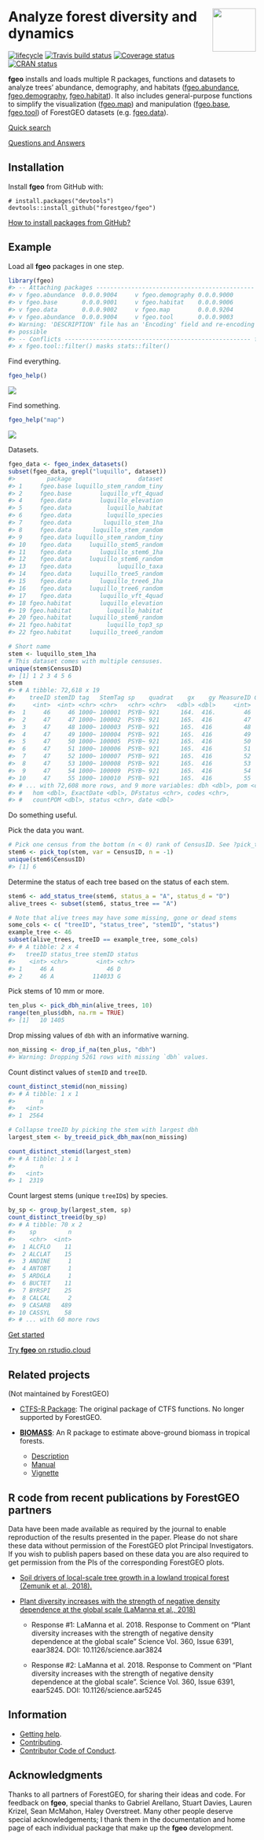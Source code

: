 
<!-- README.md is generated from README.Rmd. Please edit that file -->

# <img src="https://i.imgur.com/vTLlhbp.png" align="right" height=88 /> Analyze forest diversity and dynamics

[![lifecycle](https://img.shields.io/badge/lifecycle-experimental-orange.svg)](https://www.tidyverse.org/lifecycle/#experimental)
[![Travis build
status](https://travis-ci.org/forestgeo/fgeo.svg?branch=master)](https://travis-ci.org/forestgeo/fgeo)
[![Coverage
status](https://coveralls.io/repos/github/forestgeo/fgeo/badge.svg)](https://coveralls.io/r/forestgeo/fgeo?branch=master)
[![CRAN
status](https://www.r-pkg.org/badges/version/fgeo)](https://cran.r-project.org/package=fgeo)

**fgeo** installs and loads multiple R packages, functions and datasets
to analyze trees’ abundance, demography, and habitats
(<a href=https://forestgeo.github.io/fgeo.abundance>fgeo.abundance</a>,
<a href=https://forestgeo.github.io/fgeo.demography>fgeo.demography</a>,
<a href=https://forestgeo.github.io/fgeo.habitat>fgeo.habitat</a>). It
also includes general-purpose functions to simplify the visualization
(<a href=https://forestgeo.github.io/fgeo.map>fgeo.map</a>) and
manipulation
(<a href=https://forestgeo.github.io/fgeo.base>fgeo.base</a>,
<a href=https://forestgeo.github.io/fgeo.tool>fgeo.tool</a>) of
ForestGEO datasets (e.g.
<a href=https://forestgeo.github.io/fgeo.data>fgeo.data</a>).

[Quick
search](https://forestgeo.github.io/fgeo/articles/quick-search.html)

[Questions and
Answers](https://forestgeo.github.io/fgeo/articles/questions-and-answers.html)

## Installation

Install **fgeo** from GitHub with:

    # install.packages("devtools")
    devtools::install_github("forestgeo/fgeo")

[How to install packages from GitHub?](https://goo.gl/dQKEeg)

## Example

Load all **fgeo** packages in one step.

``` r
library(fgeo)
#> -- Attaching packages --------------------------------------------- fgeo 0.0.0.9000 --
#> v fgeo.abundance  0.0.0.9004     v fgeo.demography 0.0.0.9000
#> v fgeo.base       0.0.0.9001     v fgeo.habitat    0.0.0.9006
#> v fgeo.data       0.0.0.9002     v fgeo.map        0.0.0.9204
#> v fgeo.abundance  0.0.0.9004     v fgeo.tool       0.0.0.9003
#> Warning: 'DESCRIPTION' file has an 'Encoding' field and re-encoding is not
#> possible
#> -- Conflicts ----------------------------------------------------- fgeo_conflicts() --
#> x fgeo.tool::filter() masks stats::filter()
```

Find everything.

``` r
fgeo_help()
```

![](https://i.imgur.com/AnGdGqN.png)

Find something.

``` r
fgeo_help("map")
```

![](https://i.imgur.com/mfqhd3U.png)

Datasets.

``` r
fgeo_data <- fgeo_index_datasets()
subset(fgeo_data, grepl("luquillo", dataset))
#>         package                   dataset
#> 1     fgeo.base luquillo_stem_random_tiny
#> 2     fgeo.base        luquillo_vft_4quad
#> 4     fgeo.data        luquillo_elevation
#> 5     fgeo.data          luquillo_habitat
#> 6     fgeo.data          luquillo_species
#> 7     fgeo.data         luquillo_stem_1ha
#> 8     fgeo.data      luquillo_stem_random
#> 9     fgeo.data luquillo_stem_random_tiny
#> 10    fgeo.data     luquillo_stem5_random
#> 11    fgeo.data        luquillo_stem6_1ha
#> 12    fgeo.data     luquillo_stem6_random
#> 13    fgeo.data             luquillo_taxa
#> 14    fgeo.data     luquillo_tree5_random
#> 15    fgeo.data        luquillo_tree6_1ha
#> 16    fgeo.data     luquillo_tree6_random
#> 17    fgeo.data        luquillo_vft_4quad
#> 18 fgeo.habitat        luquillo_elevation
#> 19 fgeo.habitat          luquillo_habitat
#> 20 fgeo.habitat     luquillo_stem6_random
#> 21 fgeo.habitat          luquillo_top3_sp
#> 22 fgeo.habitat     luquillo_tree6_random

# Short name
stem <- luquillo_stem_1ha
# This dataset comes with multiple censuses.
unique(stem$CensusID)
#> [1] 1 2 3 4 5 6
stem
#> # A tibble: 72,618 x 19
#>    treeID stemID tag   StemTag sp    quadrat    gx    gy MeasureID CensusID
#>     <int>  <int> <chr> <chr>   <chr> <chr>   <dbl> <dbl>     <int>    <int>
#>  1     46     46 1000~ 100001  PSYB~ 921      164.  416.        46        1
#>  2     47     47 1000~ 100002  PSYB~ 921      165.  416         47        1
#>  3     47     48 1000~ 100003  PSYB~ 921      165.  416         48        1
#>  4     47     49 1000~ 100004  PSYB~ 921      165.  416         49        1
#>  5     47     50 1000~ 100005  PSYB~ 921      165.  416         50        1
#>  6     47     51 1000~ 100006  PSYB~ 921      165.  416         51        1
#>  7     47     52 1000~ 100007  PSYB~ 921      165.  416         52        1
#>  8     47     53 1000~ 100008  PSYB~ 921      165.  416         53        1
#>  9     47     54 1000~ 100009  PSYB~ 921      165.  416         54        1
#> 10     47     55 1000~ 100010  PSYB~ 921      165.  416         55        1
#> # ... with 72,608 more rows, and 9 more variables: dbh <dbl>, pom <chr>,
#> #   hom <dbl>, ExactDate <dbl>, DFstatus <chr>, codes <chr>,
#> #   countPOM <dbl>, status <chr>, date <dbl>
```

Do something useful.

Pick the data you
want.

``` r
# Pick one census from the bottom (n < 0) rank of CensusID. See ?pick_top().
stem6 <- pick_top(stem, var = CensusID, n = -1)
unique(stem6$CensusID)
#> [1] 6
```

Determine the status of each tree based on the status of each stem.

``` r
stem6 <- add_status_tree(stem6, status_a = "A", status_d = "D")
alive_trees <- subset(stem6, status_tree == "A")

# Note that alive trees may have some missing, gone or dead stems
some_cols <- c( "treeID", "status_tree", "stemID", "status")
example_tree <- 46
subset(alive_trees, treeID == example_tree, some_cols)
#> # A tibble: 2 x 4
#>   treeID status_tree stemID status
#>    <int> <chr>        <int> <chr> 
#> 1     46 A               46 D     
#> 2     46 A           114033 G
```

Pick stems of 10 mm or more.

``` r
ten_plus <- pick_dbh_min(alive_trees, 10)
range(ten_plus$dbh, na.rm = TRUE)
#> [1]   10 1405
```

Drop missing values of `dbh` with an informative warning.

``` r
non_missing <- drop_if_na(ten_plus, "dbh")
#> Warning: Dropping 5261 rows with missing `dbh` values.
```

Count distinct values of `stemID` and `treeID`.

``` r
count_distinct_stemid(non_missing)
#> # A tibble: 1 x 1
#>       n
#>   <int>
#> 1  2564

# Collapse treeID by picking the stem with largest dbh
largest_stem <- by_treeid_pick_dbh_max(non_missing)

count_distinct_stemid(largest_stem)
#> # A tibble: 1 x 1
#>       n
#>   <int>
#> 1  2319
```

Count largest stems (unique `treeID`s) by species.

``` r
by_sp <- group_by(largest_stem, sp)
count_distinct_treeid(by_sp)
#> # A tibble: 70 x 2
#>    sp         n
#>    <chr>  <int>
#>  1 ALCFLO    11
#>  2 ALCLAT    15
#>  3 ANDINE     1
#>  4 ANTOBT     1
#>  5 ARDGLA     1
#>  6 BUCTET    11
#>  7 BYRSPI    25
#>  8 CALCAL     2
#>  9 CASARB   489
#> 10 CASSYL    58
#> # ... with 60 more rows
```

[Get
started](https://forestgeo.github.io/fgeo/articles/fgeo.html#get-started)

[Try **fgeo** on rstudio.cloud](http://bit.ly/fgeo-demo)

## Related projects

(Not maintained by ForestGEO)

  - [CTFS-R Package](http://ctfs.si.edu/Public/CTFSRPackage/): The
    original package of CTFS functions. No longer supported by
    ForestGEO.

  - [**BIOMASS**](https://CRAN.R-project.org/package=BIOMASS): An R
    package to estimate above-ground biomass in tropical
        forests.
    
      - [Description](https://CRAN.R-project.org/package=BIOMASS)
      - [Manual](https://cran.r-project.org/web/packages/BIOMASS/BIOMASS.pdf)
      - [Vignette](https://cran.r-project.org/web/packages/BIOMASS/vignettes/VignetteBiomass.html)

## R code from recent publications by ForestGEO partners

Data have been made available as required by the journal to enable
reproduction of the results presented in the paper. Please do not share
these data without permission of the ForestGEO plot Principal
Investigators. If you wish to publish papers based on these data you are
also required to get permission from the PIs of the corresponding
ForestGEO plots.

  - [Soil drivers of local-scale tree growth in a lowland tropical
    forest (Zemunik et
    al., 2018).](https://github.com/SoilLabAtSTRI/Soil-drivers-of-tree-growth)

  - [Plant diversity increases with the strength of negative density
    dependence at the global scale (LaManna et
    al., 2018)](https://github.com/forestgeo/LaManna_et_al_Science)
    
      - Response \#1: LaManna et al. 2018. Response to Comment on “Plant
        diversity increases with the strength of negative density
        dependence at the global scale” Science Vol. 360, Issue 6391,
        eaar3824. DOI: 10.1126/science.aar3824
    
      - Response \#2: LaManna et al. 2018. Response to Comment on “Plant
        diversity increases with the strength of negative density
        dependence at the global scale”. Science Vol. 360, Issue 6391,
        eaar5245. DOI: 10.1126/science.aar5245

## Information

  - [Getting help](SUPPORT.md).
  - [Contributing](CONTRIBUTING.md).
  - [Contributor Code of Conduct](CODE_OF_CONDUCT.md).

## Acknowledgments

Thanks to all partners of ForestGEO, for sharing their ideas and code.
For feedback on **fgeo**, special thanks to Gabriel Arellano, Stuart
Davies, Lauren Krizel, Sean McMahon, Haley Overstreet. Many other people
deserve special acknowledgements; I thank them in the documentation and
home page of each individual package that make up the **fgeo**
development.
